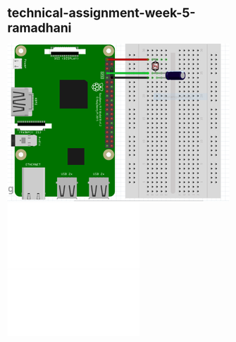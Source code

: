 # technical-assignment-week-5-ramadhani

![gambar sensor](gambar.PNG)
![script py](sensor.py)
![script python](main.py)